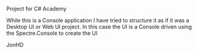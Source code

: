 Project for C# Academy

While this is a Console application I have tried to structure it as if it was a Desktop UI or Web UI project.
In this case the UI is a Console driven using the Spectre.Console to create the UI

JonHD
